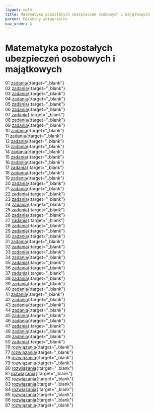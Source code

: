 ```yaml
---
layout: math
title: Matematyka pozostałych ubezpieczeń osobowych i majątkowych
parent: Egzaminy aktuarialne
nav_order: 3
---
```


# Matematyka pozostałych ubezpieczeń osobowych i majątkowych

01 [zadania](pdfs_majatkowych/zadania/egz_01_dn_05_10_1996.pdf){:target="_blank"}\
02 [zadania](pdfs_majatkowych/zadania/egz_02_dn_26_10_1996.pdf){:target="_blank"}\
03 [zadania](pdfs_majatkowych/zadania/egz_03_dn_16_11_1996.pdf){:target="_blank"}\
04 [zadania](pdfs_majatkowych/zadania/egz_04_dn_07_12_1996.pdf){:target="_blank"}\
05 [zadania](pdfs_majatkowych/zadania/egz_05_dn_18_01_1997.pdf){:target="_blank"}\
06 [zadania](pdfs_majatkowych/zadania/egz_06_dn_05_04_1997.pdf){:target="_blank"}\
07 [zadania](pdfs_majatkowych/zadania/egz_07_dn_21_06_1997.pdf){:target="_blank"}\
08 [zadania](pdfs_majatkowych/zadania/egz_08_dn_24_11_1997.pdf){:target="_blank"}\
09 [zadania](pdfs_majatkowych/zadania/egz_09_dn_28_02_1998.pdf){:target="_blank"}\
10 [zadania](pdfs_majatkowych/zadania/egz_10_dn_30_05_1998.pdf){:target="_blank"}\
11 [zadania](pdfs_majatkowych/zadania/egz_11_dn_03_10_1998.pdf){:target="_blank"}\
12 [zadania](pdfs_majatkowych/zadania/egz_12_dn_05_12_1998.pdf){:target="_blank"}\
13 [zadania](pdfs_majatkowych/zadania/egz_13_dn_27_03_1999.pdf){:target="_blank"}\
14 [zadania](pdfs_majatkowych/zadania/egz_14_dn_19_06_1999.pdf){:target="_blank"}\
15 [zadania](pdfs_majatkowych/zadania/egz_15_dn_23_10_1999.pdf){:target="_blank"}\
16 [zadania](pdfs_majatkowych/zadania/egz_16_dn_15_01_2000.pdf){:target="_blank"}\
17 [zadania](pdfs_majatkowych/zadania/egz_17_dn_08_04_2000.pdf){:target="_blank"}\
18 [zadania](pdfs_majatkowych/zadania/egz_18_dn_17_06_2000.pdf){:target="_blank"}\
19 [zadania](pdfs_majatkowych/zadania/egz_19_dn_14_10_2000.pdf){:target="_blank"}\
20 [zadania](pdfs_majatkowych/zadania/egz_20_dn_09_12_2000.pdf){:target="_blank"}\
21 [zadania](pdfs_majatkowych/zadania/egz_21_dn_24_03_2001.pdf){:target="_blank"}\
22 [zadania](pdfs_majatkowych/zadania/egz_22_dn_02_06_2001.pdf){:target="_blank"}\
23 [zadania](pdfs_majatkowych/zadania/egz_23_dn_13_10_2001.pdf){:target="_blank"}\
24 [zadania](pdfs_majatkowych/zadania/egz_24_dn_12_01_2002.pdf){:target="_blank"}\
25 [zadania](pdfs_majatkowych/zadania/egz_25_dn_13_04_2002.pdf){:target="_blank"}\
26 [zadania](pdfs_majatkowych/zadania/egz_26_dn_15_06_2002.pdf){:target="_blank"}\
27 [zadania](pdfs_majatkowych/zadania/egz_27_dn_12_10_2002.pdf){:target="_blank"}\
28 [zadania](pdfs_majatkowych/zadania/egz_28_dn_25_01_2003.pdf){:target="_blank"}\
29 [zadania](pdfs_majatkowych/zadania/egz_29_dn_17_05_2003.pdf){:target="_blank"}\
30 [zadania](pdfs_majatkowych/zadania/egz_30_dn_11_10_2003.pdf){:target="_blank"}\
31 [zadania](pdfs_majatkowych/zadania/egz_31_dn_06_12_2003.pdf){:target="_blank"}\
32 [zadania](pdfs_majatkowych/zadania/egz_32_dn_07_06_2004.pdf){:target="_blank"}\
33 [zadania](pdfs_majatkowych/zadania/egz_33_dn_11_10_2004.pdf){:target="_blank"}\
34 [zadania](pdfs_majatkowych/zadania/egz_34_dn_17_01_2005.pdf){:target="_blank"}\
35 [zadania](pdfs_majatkowych/zadania/egz_35_dn_16_05_2005.pdf){:target="_blank"}\
36 [zadania](pdfs_majatkowych/zadania/egz_36_dn_10_10_2005.pdf){:target="_blank"}\
37 [zadania](pdfs_majatkowych/zadania/egz_37_dn_05_12_2005.pdf){:target="_blank"}\
38 [zadania](pdfs_majatkowych/zadania/egz_38_dn_20_03_2006.pdf){:target="_blank"}\
39 [zadania](pdfs_majatkowych/zadania/egz_39_dn_05_06_2006.pdf){:target="_blank"}\
40 [zadania](pdfs_majatkowych/zadania/egz_40_dn_09_10_2006.pdf){:target="_blank"}\
41 [zadania](pdfs_majatkowych/zadania/egz_41_dn_08_01_2007.pdf){:target="_blank"}\
42 [zadania](pdfs_majatkowych/zadania/egz_42_dn_14_05_2007.pdf){:target="_blank"}\
43 [zadania](pdfs_majatkowych/zadania/egz_43_dn_08_10_2007.pdf){:target="_blank"}\
44 [zadania](pdfs_majatkowych/zadania/egz_44_dn_03_12_2007.pdf){:target="_blank"}\
45 [zadania](pdfs_majatkowych/zadania/egz_45_dn_17_03_2008.pdf){:target="_blank"}\
46 [zadania](pdfs_majatkowych/zadania/egz_46_dn_02_06_2008.pdf){:target="_blank"}\
47 [zadania](pdfs_majatkowych/zadania/egz_47_dn_06_10_2008.pdf){:target="_blank"}\
48 [zadania](pdfs_majatkowych/zadania/egz_48_dn_15_12_2008.pdf){:target="_blank"}\
49 [zadania](pdfs_majatkowych/zadania/egz_49_dn_06_04_2009.pdf){:target="_blank"}\
50 [zadania](pdfs_majatkowych/zadania/egz_50_dn_05_10_2009.pdf){:target="_blank"}\
76 [rozwiązania](pdfs_majatkowych/rozwiazania/Egzamin_076_2017_06_12.pdf){:target="_blank"}\
77 [rozwiązania](pdfs_majatkowych/rozwiazania/Egzamin_077_2017_11_20.pdf){:target="_blank"}\
78 [rozwiązania](pdfs_majatkowych/rozwiazania/Egzamin_078_2018_03_26.pdf){:target="_blank"}\
79 [rozwiązania](pdfs_majatkowych/rozwiazania/Egzamin_079_2018_11_26.pdf){:target="_blank"}\
80 [rozwiązania](pdfs_majatkowych/rozwiazania/Egzamin_080_2019_03_04.pdf){:target="_blank"}\
81 [rozwiązania](pdfs_majatkowych/rozwiazania/Egzamin_081_2019_11_18.pdf){:target="_blank"}\
82 [rozwiązania](pdfs_majatkowych/rozwiazania/Egzamin_082_2020_03_02.pdf){:target="_blank"}\
83 [rozwiązania](pdfs_majatkowych/rozwiazania/Egzamin_083_2021_10_04.pdf){:target="_blank"}\
84 [rozwiązania](pdfs_majatkowych/rozwiazania/Egzamin_084_2022_04_11.pdf){:target="_blank"}\
85 [rozwiązania](pdfs_majatkowych/rozwiazania/Egzamin_085_2022_06_09.pdf){:target="_blank"}\
86 [rozwiązania](pdfs_majatkowych/rozwiazania/Egzamin_086_2022_09_19.pdf){:target="_blank"}\
87 [rozwiązania](pdfs_majatkowych/rozwiazania/Egzamin_087_2023_01_23.pdf){:target="_blank"}
